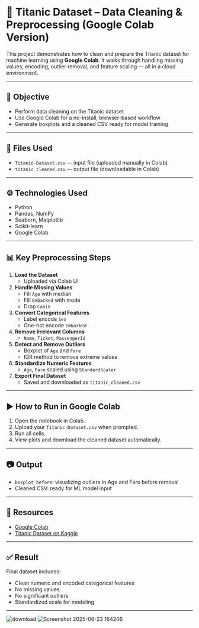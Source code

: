 # 🚢 Titanic Dataset – Data Cleaning & Preprocessing (Google Colab Version)

This project demonstrates how to clean and prepare the Titanic dataset for machine learning using **Google Colab**. It walks through handling missing values, encoding, outlier removal, and feature scaling — all in a cloud environment.

---

## 📌 Objective

- Perform data cleaning on the Titanic dataset
- Use Google Colab for a no-install, browser-based workflow
- Generate boxplots and a cleaned CSV ready for model training

---

## 📂 Files Used

- `Titanic-Dataset.csv` — input file (uploaded manually in Colab)
- `titanic_cleaned.csv` — output file (downloadable in Colab)

---

## ⚙️ Technologies Used

- Python
- Pandas, NumPy
- Seaborn, Matplotlib
- Scikit-learn
- Google Colab

---

## 📊 Key Preprocessing Steps

1. **Load the Dataset**
   - Uploaded via Colab UI
2. **Handle Missing Values**
   - Fill `Age` with median
   - Fill `Embarked` with mode
   - Drop `Cabin`
3. **Convert Categorical Features**
   - Label encode `Sex`
   - One-hot encode `Embarked`
4. **Remove Irrelevant Columns**
   - `Name`, `Ticket`, `PassengerId`
5. **Detect and Remove Outliers**
   - Boxplot of `Age` and `Fare`
   - IQR method to remove extreme values
6. **Standardize Numeric Features**
   - `Age`, `Fare` scaled using `StandardScaler`
7. **Export Final Dataset**
   - Saved and downloaded as `titanic_cleaned.csv`

---

## ▶️ How to Run in Google Colab

1. Open the notebook in Colab.
2. Upload your `Titanic-Dataset.csv` when prompted.
3. Run all cells.
4. View plots and download the cleaned dataset automatically.

---

## 📷 Output

- `boxplot_before`: visualizing outliers in Age and Fare before removal
- Cleaned CSV: ready for ML model input

---

## 🔗 Resources

- [Google Colab](https://colab.research.google.com/)
- [Titanic Dataset on Kaggle](https://www.kaggle.com/datasets/yasserh/titanic-dataset)

---

## ✅ Result

Final dataset includes:
- Clean numeric and encoded categorical features
- No missing values
- No significant outliers
- Standardized scale for modeling

---

![download](https://github.com/user-attachments/assets/59276ccf-be6c-474d-9b91-1decec350590)
![Screenshot 2025-06-23 164206](https://github.com/user-attachments/assets/e692e939-7e4a-4c61-83a5-1e47415d7072)
